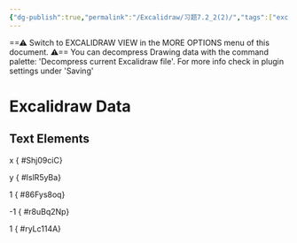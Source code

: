 ```yaml
---
{"dg-publish":true,"permalink":"/Excalidraw/习题7.2_2(2)/","tags":["excalidraw"]}
---
```


==⚠  Switch to EXCALIDRAW VIEW in the MORE OPTIONS menu of this document. ⚠== You can decompress Drawing data with the command palette: 'Decompress current Excalidraw file'. For more info check in plugin settings under 'Saving'


# Excalidraw Data
## Text Elements
x
{ #Shj09ciC}


y
{ #IslR5yBa}


1
{ #86Fys8oq}


-1
{ #r8uBq2Np}


1
{ #ryLc114A}


